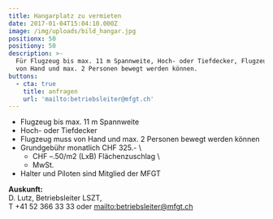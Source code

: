 ```yaml
---
title: Hangarplatz zu vermieten
date: 2017-01-04T15:04:10.000Z
image: /img/uploads/bild_hangar.jpg
positionx: 50
positiony: 50
description: >-
  Für Flugzeug bis max. 11 m Spannweite, Hoch- oder Tiefdecker, Flugzeug muss
  von Hand und max. 2 Personen bewegt werden können.
buttons:
  - cta: true
    title: anfragen
    url: 'mailto:betriebsleiter@mfgt.ch'
---
```

* Flugzeug bis max. 11 m Spannweite
* Hoch- oder Tiefdecker
* Flugzeug muss von Hand und max. 2 Personen bewegt werden können
* Grundgebühr monatlich CHF 325.- \
  + CHF –.50/m2 (LxB) Flächenzuschlag \
  + MwSt.
* Halter und Piloten sind Mitglied der MFGT

**Auskunft:**\
D. Lutz, Betriebsleiter LSZT, \
T +41 52 366 33 33 oder <mailto:betriebsleiter@mfgt.ch>
